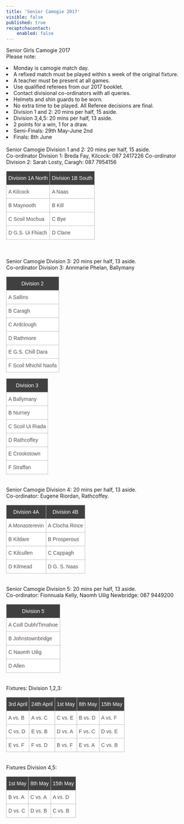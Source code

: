 ```yaml
---
title: 'Senior Camogie 2017'
visible: false
published: true
recaptchacontact:
    enabled: false
---
```


Senior Girls Camogie 2017
<br>
Please note: 
<li>Monday is camogie match day.</li>
<li>A refixed match must be played within s week of the original fixture.</li>
<li>A teacher must be present at all games.</li>
<li>Use qualified referees from our 2017 booklet.</li>
<li>Contact divisional co-ordinators with all queries.</li>
<li>Helmets and shin guards to be worn.</li>
<li>No extra time to be played. All Referee decisions are final.</li>
<li>Division 1 and 2: 20 mins per half, 15 aside.</li>
<li>Division 3,4,5: 20 mins per half, 13 aside.</li>
<li>2 points for a win, 1 for a draw.</li>
<li>Semi-Finals: 29th May-June 2nd</li>
<li>Finals: 8th June</li>
<br>
Senior Camogie Division 1 and 2: 20 mins per half, 15 aside.
<br>
Co-ordinator Division 1: Breda Fay, Kilcock: 087 2417226
Co-ordinator Division 2: Sarah Losty, Caragh: 087 7954156

<table class="tg">
<tr>
<th class="tg-031e">Division 1A North</th>
<th class="tg-031e">Division 1B South</th>
</tr>
<tr>
<td class="tg-031e">A Kilcock</td>
<td class="tg-031e">A Naas</td>
</tr>
<tr>
<td class="tg-031e">B Maynooth</td>
<td class="tg-031e">B Kill</td>
</tr>
<tr>
<td class="tg-031e">C Scoil Mochua</td>
<td class="tg-031e">C Bye</td>
</tr>
<tr>
<td class="tg-031e">D G.S. Ui Fhiach</td>
<td class="tg-031e">D Clane</td>
</table>
<br>
<table class="tg">
<tr>
<th class="tg-031e">Division 2</th>
</tr>
<tr>
<td class="tg-031e">A Sallins </td>
</tr>
<tr>
<td class="tg-031e">B Caragh</td>
</tr>
<tr>
<td class="tg-031e">C Ardclough</td>
</tr>
<tr>
<td class="tg-031e">D Rathmore</td>
</tr>
<tr>
<td class="tg-031e">E G.S. Chill Dara</td>
</tr>
<td class="tg-031e">F Scoil Mhichil Naofa</td>
</tr>
<br>
Senior Camogie Division 3: 20 mins per half, 13 aside.
<br>
Co-ordinator Division 3: Annmarie Phelan, Ballymany
<br>
<table class="tg">
<tr>
<th class="tg-031e">Division 3</th>
</tr>
<tr>
<td class="tg-031e">A Ballymany</td>
</tr>
<tr>
<td class="tg-031e">B Nurney</td>
</tr>
<tr>
<td class="tg-031e">C Scoil Ui Riada</td>
</tr>
<tr>
<td class="tg-031e">D Rathcoffey</td>
</tr>
<tr>
<td class="tg-031e">E Crookstown</td>
</tr>
<tr>
<td class="tg-031e">F Straffan</td>
</tr>
</table>
<br>
Senior Camogie Division 4: 20 mins per half, 13 aside.
<br>
Co-ordinator: Eugene Riordan, Rathcoffey. 
<br>
<table class="tg">
<tr>
<th class="tg-031e">Division 4A</th>
<th class="tg-031e">Division 4B</th>
</tr>
<tr>
<td class="tg-031e">A Monasterevin</td>
<td class="tg-031e">A Clocha Rince</td>
</tr>
<tr>
<td class="tg-031e">B Kildare</td>
<td class="tg-031e">B Prosperous</td>
</tr>
<tr>
<td class="tg-031e">C Kilcullen</td>
<td class="tg-031e">C Cappagh</td>
</tr>
<tr>
<td class="tg-031e">D Kilmead</td>
<td class="tg-031e">D G. S. Naas</td>
</tr>
</table>
<br>
Senior Camogie Division 5: 20 mins per half, 13 aside.
<br>
Co-ordinator: Fionnuala Kelly, Naomh Uilig Newbridge: 087 9449200
<table class="tg">
<tr>
<th class="tg-031e">Division 5</th>
</tr>
<tr>
<td class="tg-031e">A Coill Dubh/Timahoe</td>
</tr>
<tr>
<td class="tg-031e">B Johnstownbridge</td>
</tr>
<tr>
<td class="tg-031e">C Naomh Uilig</td>
</tr>
<tr>
<td class="tg-031e">D Allen</td>
</tr>
</table>
<br> 
Fixtures: Division 1,2,3:
<br>
<table class="tg">
<tr>
<th class="tg-031e">3rd April</th>
<th class="tg-031e">24th April</th>
<th class="tg-031e">1st May</th>
<th class="tg-031e">8th May</th>
<th class="tg-031e">15th May</th>
</tr>
<tr>
<td class="tg-031e">A vs. B</td>
<td class="tg-031e">A vs. C</td>
<td class="tg-031e">C vs. E</td>
<td class="tg-031e">B vs. D</td>
<td class="tg-031e">A vs. F</td>
</tr>
<tr>
<td class="tg-031e">C vs. D</td>
<td class="tg-031e">E vs. B</td>
<td class="tg-031e">D vs. A</td>
<td class="tg-031e">F vs. C</td>
<td class="tg-031e">D vs. E</td>
</tr>
<tr>
<td class="tg-031e">E vs. F</td>
<td class="tg-031e">F vs. D</td>
<td class="tg-031e">B vs. F</td>
<td class="tg-031e">E vs. A</td>
<td class="tg-031e">C vs. B</td>
</tr>
</table>
<br>
Fixtures Division 4,5:
<style type="text/css">
.tg {border-collapse:collapse;border-spacing:0;border-color:#bbb;}
.tg td{font-family:Arial, sans-serif;font-size:14px;padding:10px 5px;border-style:solid;border-width:1px;overflow:hidden;word-break:normal;border-color:#bbb;color:#594F4F;background-color:#ffffff;}
.tg th{font-family:Arial, sans-serif;font-size:14px;font-weight:normal;padding:10px 5px;border-style:solid;border-width:1px;overflow:hidden;word-break:normal;border-color:#bbb;color:#ffffff
;background-color:#404040;}
.tg .tg-s6z2{text-align:center}
</style>
<table class="tg">
<tr>
<th class="tg-031e">1st May</th>
<th class="tg-031e">8th May</th>
<th class="tg-031e">15th May</th>
</tr>
<tr>

<td class="tg-031e">B vs. A</td>
<td class="tg-031e">C vs. A</td>
<td class="tg-031e">A vs. D</td>
</tr>
<tr>

<td class="tg-031e">D vs. C</td>
<td class="tg-031e">D vs. B</td>
<td class="tg-031e">C vs. B</td>
</tr>
</table>
</html>

